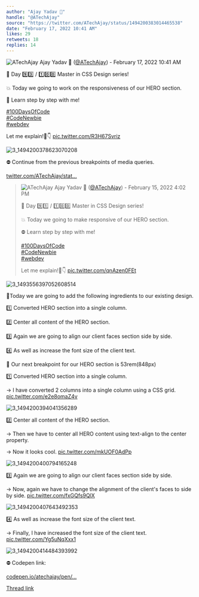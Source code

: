 ```yaml
---
author: "Ajay Yadav 🎯"
handle: "@ATechAjay"
source: "https://twitter.com/ATechAjay/status/1494200383014465538"
date: "February 17, 2022 10:41 AM"
likes: 29
retweets: 18
replies: 14
---
```

![ATechAjay](https://pbs.twimg.com/profile_images/1485567675111981057/mLsrcZdB_normal.jpg)
Ajay Yadav 🎯 ([@ATechAjay](https://twitter.com/ATechAjay)) - February 17, 2022 10:41 AM

💚 Day 9️⃣3️⃣ / 1️⃣0️⃣0️⃣ Master in CSS Design series!

💥 Today we going to work on the responsiveness of our HERO section.

📌 Learn step by step with me!

[#100DaysOfCode](https://twitter.com/hashtag/100DaysOfCode)  
[#CodeNewbie](https://twitter.com/hashtag/CodeNewbie)  
[#webdev](https://twitter.com/hashtag/webdev) 

Let me explain!🧵👇 [pic.twitter.com/R3H67Svriz](https://twitter.com/ATechAjay/status/1494200383014465538/photo/1)

![3_1494200378623070208](https://pbs.twimg.com/media/FLx3U-cVEAAAB7Q.jpg)

⛔ Continue from the previous breakpoints of media queries.

[twitter.com/ATechAjay/stat…](https://twitter.com/ATechAjay/status/1493556401305653251)

> ![ATechAjay](https://pbs.twimg.com/profile_images/1485567675111981057/mLsrcZdB_normal.jpg)
> Ajay Yadav 🎯 ([@ATechAjay](https://twitter.com/ATechAjay)) - February 15, 2022 4:02 PM
> 
> 
> 💚 Day 9️⃣1️⃣ / 1️⃣0️⃣0️⃣ Master in CSS Design series!
> 
> 💥 Today we going to make responsive of our HERO section.
> 
> ⛔ Learn step by step with me!
> 
> [#100DaysOfCode](https://twitter.com/hashtag/100DaysOfCode)  
> [#CodeNewbie](https://twitter.com/hashtag/CodeNewbie)  
> [#webdev](https://twitter.com/hashtag/webdev) 
> 
> Let me explain!🧵👇 [pic.twitter.com/qnAzen0FEt](https://twitter.com/ATechAjay/status/1493556401305653251/photo/1)
> 
![3_1493556397052608514](https://pbs.twimg.com/media/FLotoUJVQAIOzUc.jpg)

📌Today we are going to add the following ingredients to our existing design.

1️⃣ Converted HERO section into a single column. 

2️⃣ Center all content of the HERO section.

3️⃣ Again we are going to align our client faces section side by side.

4️⃣ As well as increase the font size of the client text.

📌 Our next breakpoint for our HERO section is 53rem(848px)

1️⃣ Converted HERO section into a single column.

→ I have converted 2 columns into a single column using a CSS grid. [pic.twitter.com/e2e8omaZ4v](https://twitter.com/ATechAjay/status/1494200398692814849/photo/1)

![3_1494200394041356289](https://pbs.twimg.com/media/FLx3V34VcAEf5cW.png)

2️⃣ Center all content of the HERO section.

→ Then we have to center all HERO content using text-align to the center property.

→ Now it looks cool. [pic.twitter.com/mkUOF0AdPp](https://twitter.com/ATechAjay/status/1494200405558906883/photo/1)

![3_1494200400794165248](https://pbs.twimg.com/media/FLx3WRCVIAA4GRE.jpg)

3️⃣ Again we are going to align our client faces section side by side.

→ Now, again we have to change the alignment of the client's faces to side by side. [pic.twitter.com/fxGQfs9QlX](https://twitter.com/ATechAjay/status/1494200412479496192/photo/1)

![3_1494200407643492353](https://pbs.twimg.com/media/FLx3WqjVkAE606_.jpg)

4️⃣ As well as increase the font size of the client text.

→ Finally, I have increased the font size of the client text. [pic.twitter.com/Yg5uNqXxx1](https://twitter.com/ATechAjay/status/1494200419341373443/photo/1)

![3_1494200414484393992](https://pbs.twimg.com/media/FLx3XECVcAgD5AX.jpg)

⛔ Codepen link:

[codepen.io/atechajay/pen/…](https://codepen.io/atechajay/pen/MWOraKX)

[Thread link](https://twitter.com/ATechAjay/status/1494200383014465538)